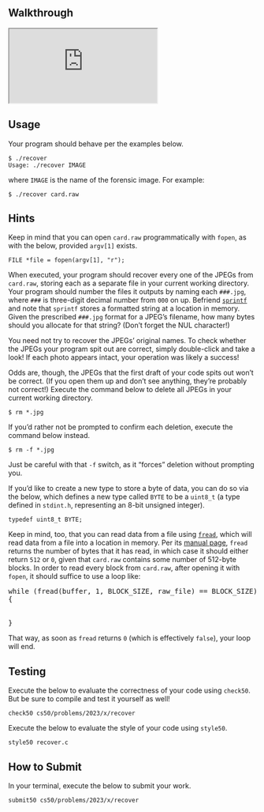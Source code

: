
Walkthrough
-----------

<div class="ratio ratio-16x9" data-video=""><iframe allow="accelerometer; autoplay; encrypted-media; gyroscope; picture-in-picture" allowfullscreen="" class="border" data-video="" src="https://www.youtube.com/embed/ooL0r_8N9ms?modestbranding=0&amp;rel=0&amp;showinfo=0"></iframe></div>

Usage
-----

Your program should behave per the examples below.

    $ ./recover
    Usage: ./recover IMAGE
    

where `IMAGE` is the name of the forensic image. For example:

    $ ./recover card.raw
    

Hints
-----

Keep in mind that you can open `card.raw` programmatically with `fopen`, as with the below, provided `argv[1]` exists.

<div class="language-c highlighter-rouge"><div class="highlight"><pre class="highlight"><code><span class="kt">FILE</span> <span class="o">*</span><span class="n">file</span> <span class="o">=</span> <span class="n">fopen</span><span class="p">(</span><span class="n">argv</span><span class="p">[</span><span class="mi">1</span><span class="p">],</span> <span class="s">"r"</span><span class="p">);</span>
</code></pre></div></div>
    

When executed, your program should recover every one of the JPEGs from `card.raw`, storing each as a separate file in your current working directory. Your program should number the files it outputs by naming each `###.jpg`, where `###` is three-digit decimal number from `000` on up. Befriend [`sprintf`](https://man.cs50.io/3/sprintf) and note that `sprintf` stores a formatted string at a location in memory. Given the prescribed `###.jpg` format for a JPEG’s filename, how many bytes should you allocate for that string? (Don’t forget the NUL character!)

You need not try to recover the JPEGs’ original names. To check whether the JPEGs your program spit out are correct, simply double-click and take a look! If each photo appears intact, your operation was likely a success!

Odds are, though, the JPEGs that the first draft of your code spits out won’t be correct. (If you open them up and don’t see anything, they’re probably not correct!) Execute the command below to delete all JPEGs in your current working directory.

    $ rm *.jpg
    

If you’d rather not be prompted to confirm each deletion, execute the command below instead.

    $ rm -f *.jpg
    

Just be careful with that `-f` switch, as it “forces” deletion without prompting you.

If you’d like to create a new type to store a byte of data, you can do so via the below, which defines a new type called `BYTE` to be a `uint8_t` (a type defined in `stdint.h`, representing an 8-bit unsigned integer).

    typedef uint8_t BYTE;
    

Keep in mind, too, that you can read data from a file using [`fread`](https://man.cs50.io/3/fread), which will read data from a file into a location in memory. Per its [manual page](https://man.cs50.io/3/fread), `fread` returns the number of bytes that it has read, in which case it should either return `512` or `0`, given that `card.raw` contains some number of 512-byte blocks. In order to read every block from `card.raw`, after opening it with `fopen`, it should suffice to use a loop like:

   
<pre class="highlight">
<span class="k">while</span> (fread(buffer, <span class="mi">1</span>, BLOCK_SIZE, raw_file) == BLOCK_SIZE)
{


}
</pre>
That way, as soon as `fread` returns `0` (which is effectively `false`), your loop will end.

Testing
-------

Execute the below to evaluate the correctness of your code using `check50`. But be sure to compile and test it yourself as well!

    check50 cs50/problems/2023/x/recover
    

Execute the below to evaluate the style of your code using `style50`.

    style50 recover.c
    

How to Submit
-------------

In your terminal, execute the below to submit your work.

    submit50 cs50/problems/2023/x/recover